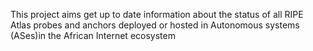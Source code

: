 This project aims get up to date information about the status of all RIPE Atlas probes and anchors deployed or hosted in Autonomous systems (ASes)in the African Internet ecosystem